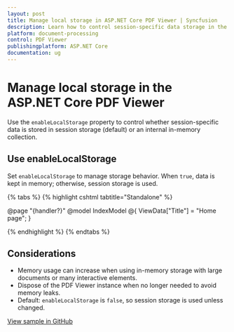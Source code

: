 ```yaml
---
layout: post
title: Manage local storage in ASP.NET Core PDF Viewer | Syncfusion
description: Learn how to control session-specific data storage in the Syncfusion ASP.NET Core PDF Viewer using the enableLocalStorage property.
platform: document-processing
control: PDF Viewer
publishingplatform: ASP.NET Core
documentation: ug
---
```


# Manage local storage in the ASP.NET Core PDF Viewer

Use the `enableLocalStorage` property to control whether session-specific data is stored in session storage (default) or an internal in-memory collection.

## Use enableLocalStorage

Set `enableLocalStorage` to manage storage behavior. When `true`, data is kept in memory; otherwise, session storage is used.

{% tabs %}
{% highlight cshtml tabtitle="Standalone" %}

@page "{handler?}"
@model IndexModel
@{
    ViewData["Title"] = "Home page";
}

<div class="text-center">
    <ejs-pdfviewer id="pdfviewer" style="height:600px" resourceUrl="https://cdn.syncfusion.com/ej2/28.1.33/dist/ej2-pdfviewer-lib" documentPath="https://cdn.syncfusion.com/content/pdf/pdf-succinctly.pdf" enableLocalStorage="true">
    </ejs-pdfviewer>
</div>

<script type="text/javascript">
</script>

{% endhighlight %}
{% endtabs %}

## Considerations

- Memory usage can increase when using in-memory storage with large documents or many interactive elements.
- Dispose of the PDF Viewer instance when no longer needed to avoid memory leaks.
- Default: `enableLocalStorage` is `false`, so session storage is used unless changed.

[View sample in GitHub](https://github.com/SyncfusionExamples/asp-core-pdf-viewer-examples/tree/master/How%20to)
